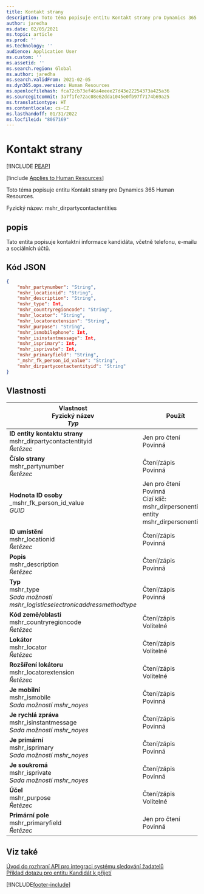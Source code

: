 ```yaml
---
title: Kontakt strany
description: Toto téma popisuje entitu Kontakt strany pro Dynamics 365 Human Resources.
author: jaredha
ms.date: 02/05/2021
ms.topic: article
ms.prod: ''
ms.technology: ''
audience: Application User
ms.custom: ''
ms.assetid: ''
ms.search.region: Global
ms.author: jaredha
ms.search.validFrom: 2021-02-05
ms.dyn365.ops.version: Human Resources
ms.openlocfilehash: fca72cb73ef46a4eeee27d43e22254373a425a36
ms.sourcegitcommit: 3a7f1fe72ac08e62dda1045e0fb97f7174b69a25
ms.translationtype: HT
ms.contentlocale: cs-CZ
ms.lasthandoff: 01/31/2022
ms.locfileid: "8067169"
---
```

# <a name="party-contact"></a>Kontakt strany


[!INCLUDE [PEAP](../includes/peap-1.md)]

[!include [Applies to Human Resources](../includes/applies-to-hr.md)]

Toto téma popisuje entitu Kontakt strany pro Dynamics 365 Human Resources.

Fyzický název: mshr_dirpartycontactentities

## <a name="description"></a>popis

Tato entita popisuje kontaktní informace kandidáta, včetně telefonu, e-mailu a sociálních účtů.

## <a name="json-representation"></a>Kód JSON

```json
{
    "mshr_partynumber": "String",
    "mshr_locationid": "String",
    "mshr_description": "String",
    "mshr_type": Int,
    "mshr_countryregioncode": "String",
    "mshr_locator": "String",
    "mshr_locatorextension": "String",
    "mshr_purpose": "String",
    "mshr_ismobilephone": Int,
    "mshr_isinstantmessage": Int,
    "mshr_isprimary": Int,
    "mshr_isprivate": Int,
    "mshr_primaryfield": "String",
    "_mshr_fk_person_id_value": "String",
    "mshr_dirpartycontactentityid": "String"
}
```

## <a name="properties"></a>Vlastnosti

| Vlastnost<br>**Fyzický název**<br>**_Typ_** | Použít | popis |
| --- | --- | --- |
| **ID entity kontaktu strany**<br>mshr_dirpartycontactentityid<br>*Řetězec* | Jen pro čtení<br>Povinná | Systémem generovaný jedinečný identifikátor pro záznam entity. |
| **Číslo strany**<br>mshr_partynumber<br>*Řetězec* | Čtení/zápis<br>Povinná | ID záznamu přidružené strany (osoby). |
| **Hodnota ID osoby**<br>_mshr_fk_person_id_value<br>*GUID* | Jen pro čtení<br>Povinná<br>Cizí klíč: mshr_dirpersonentityid entity mshr_dirpersonentity | Systémem generovaný jedinečný identifikátor záznamu entity strany (osoby). |
| **ID umístění**<br>mshr_locationid<br>*Řetězec* | Čtení/zápis<br>Povinná | ID místa pro záznam adresy. Nastavte v entitě mshr_logisticspostaladdresslocationcdsentity. |
| **Popis**<br>mshr_description<br>*Řetězec* | Čtení/zápis<br>Povinná | Popis kontaktních údajů. |
| **Typ**<br>mshr_type<br>*Sada možností mshr_logisticselectronicaddressmethodtype* | Čtení/zápis<br>Povinná | Typ podrobností o kontaktu. |
| **Kód země/oblasti**<br>mshr_countryregioncode<br>*Řetězec* | Čtení/zápis<br>Volitelné | Země či oblast adresy. |
| **Lokátor**<br>mshr_locator<br>*Řetězec* | Čtení/zápis<br>Volitelné | Podrobnosti o kontaktu. Například pokud je typ **E-mailová adresa**, pak toto pole obsahuje e-mailovou adresu kandidáta. |
| **Rozšíření lokátoru**<br>mshr_locatorextension<br>*Řetězec* | Čtení/zápis<br>Volitelné | Rozšíření lokátoru. Například pokud je typ **Telefon**, pak by tato vlastnost obsahovala rozšíření telefonního čísla. |
| **Je mobilní**<br>mshr_ismobile<br>*Sada možností mshr_noyes* | Čtení/zápis<br>Povinná | Určuje, zda je telefon číslem mobilního telefonu. |
| **Je rychlá zpráva**<br>mshr_isinstantmessage<br>*Sada možností mshr_noyes* | Čtení/zápis<br>Povinná | Určuje, zda je telefon povolen pro zasílání rychlých zpráv. |
| **Je primární**<br>mshr_isprimary<br>*Sada možností mshr_noyes* | Čtení/zápis<br>Povinná | Pro typ kontaktu určuje primární kontakt. Na každý typ kontaktu musí být pouze jeden primární záznam. |
| **Je soukromá**<br>mshr_isprivate<br>*Sada možností mshr_noyes* | Čtení/zápis<br>Povinná | Určuje, zda je tato adresa soukromou adresou dané osoby. |
| **Účel**<br>mshr_purpose<br>*Řetězec* | Čtení/zápis<br>Volitelné | Účel/role kontaktních údajů. |
| **Primární pole**<br>mshr_primaryfield<br>*Řetězec* | Jen pro čtení<br>Povinná | Pole použité jako primární identifikátor záznamu entity. Kombinace čísla, typu, popisu a lokátoru strany. |

## <a name="see-also"></a>Viz také

[Úvod do rozhraní API pro integraci systému sledování žadatelů](hr-admin-integration-ats-api-introduction.md)<br>
[Příklad dotazu pro entitu Kandidát k přijetí](hr-admin-integration-ats-api-candidate-to-hire-example-query.md)



[!INCLUDE[footer-include](../includes/footer-banner.md)]
